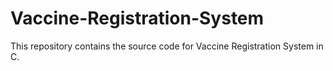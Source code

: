# Vaccine-Registration-System
This repository contains the source code for Vaccine Registration System in C.
